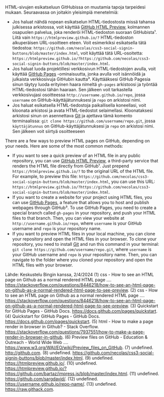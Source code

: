 HTML-sivujen esikatseluun GitHubissa on muutamia tapoja tarpeidesi mukaan. Seuraavassa on joitakin yleisimpiä menetelmiä:

- Jos haluat nähdä nopean esikatselun HTML-tiedostosta missä tahansa julkisessa arkistossa, voit käyttää [GitHub HTML Preview](^1^), kolmannen osapuolen palvelua, joka renderöi HTML-tiedoston suoraan GitHubista¹. Liitä vain `https://htmlpreview.github.io/?` HTML-tiedoston alkuperäisen URL-osoitteen eteen. Voit esimerkiksi esikatsella tätä tiedostoa: `https://github.com/necolas/css3-social-signin-buttons/blob/master/index.html`, voit käyttää tätä URL-osoitetta: `https://htmlpreview.github.io/?https://github.com/necolas/css3-social-signin-buttons/blob/master/index.html`.
- Jos haluat luoda projektillesi verkkosivun HTML-tiedostojen avulla, voit käyttää [GitHub Pages](^3^) -ominaisuutta, jonka avulla voit isännöidä ja julkaista verkkosivuja GitHubin kautta³. Käyttääksesi GitHub Pagesia sinun täytyy luoda erityinen haara nimeltä `gh-pages` arkistoosi ja työntää HTML-tiedostosi tähän haaraan. Sen jälkeen voit tarkastella verkkosivujasi osoitteessa `http://username.github.io/repo`, jossa `username` on GitHub-käyttäjätunnuksesi ja `repo` on arkistosi nimi.
- Jos haluat esikatsella HTML-tiedostoja paikallisella koneellasi, voit kloonata arkistosi ja avata HTML-tiedostot selaimellasi. Kloonataksesi arkistosi sinun on asennettava [Git](https://git-scm.com/) ja ajettava tämä komento terminaalissa: `git clone https://github.com/username/repo.git`, jossa `käyttäjätunnus` on GitHub-käyttäjätunnuksesi ja `repo` on arkistosi nimi. Sen jälkeen voit siirtyä osoitteeseen
  
There are a few ways to preview HTML pages on GitHub, depending on your needs. Here are some of the most common methods:

- If you want to see a quick preview of an HTML file in any public repository, you can use [GitHub HTML Preview](^1^), a third-party service that renders the HTML file directly from GitHub¹. Just prepend `https://htmlpreview.github.io/?` to the original URL of the HTML file. For example, to preview this file: `https://github.com/necolas/css3-social-signin-buttons/blob/master/index.html`, you can use this URL: `https://htmlpreview.github.io/?https://github.com/necolas/css3-social-signin-buttons/blob/master/index.html`.
- If you want to create a website for your project using HTML files, you can use [GitHub Pages](^3^), a feature that allows you to host and publish webpages through GitHub³. To use GitHub Pages, you need to create a special branch called `gh-pages` in your repository, and push your HTML files to that branch. Then, you can view your website at `http://username.github.io/repo`, where `username` is your GitHub username and `repo` is your repository name.
- If you want to preview HTML files in your local machine, you can clone your repository and open the HTML files in your browser. To clone your repository, you need to install [Git](https://git-scm.com/) and run this command in your terminal: `git clone https://github.com/username/repo.git`, where `username` is your GitHub username and `repo` is your repository name. Then, you can navigate to the folder where you cloned your repository and open the HTML files with your browser.

Lähde: Keskustelu Bingin kanssa, 2/4/2024
(1) css - How to see an HTML page on Github as a normal rendered HTML page .... https://stackoverflow.com/questions/8446218/how-to-see-an-html-page-on-github-as-a-normal-rendered-html-page-to-see-preview.
(2) css - How to see an HTML page on Github as a normal rendered HTML page .... https://stackoverflow.com/questions/8446218/how-to-see-an-html-page-on-github-as-a-normal-rendered-html-page-to-see-preview.
(3) Quickstart for GitHub Pages - GitHub Docs. https://docs.github.com/pages/quickstart.
(4) Quickstart for GitHub Pages - GitHub Docs. https://docs.github.com/pages/quickstart.
(5) html - How to make a page render in browser in Github? - Stack Overflow. https://stackoverflow.com/questions/7937551/how-to-make-a-page-render-in-browser-in-github.
(6) Preview files on GitHub - Education & Outreach - World Wide Web .... https://www.w3.org/WAI/EO/wiki/Preview_files_on_GitHub.
(7) undefined. http://github.com.
(8) undefined. https://github.com/necolas/css3-social-signin-buttons/blob/master/index.html.
(9) undefined. https://htmlpreview.github.io/.
(10) undefined. https://htmlpreview.github.io/?https://github.com/bartaz/impress.js/blob/master/index.html.
(11) undefined. https://github.com/sargdavid/.
(12) undefined. https://username.github.io/repo-name/.
(13) undefined. https://raw.githack.com.
